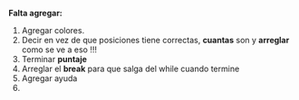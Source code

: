 **Falta agregar:**
1. Agregar colores.
2. Decir en vez de que posiciones tiene correctas, **cuantas** son y **arreglar** como se ve a eso !!!
3. Terminar **puntaje**
4. Arreglar el **break** para que salga del while cuando termine
5. Agregar ayuda
6. 
